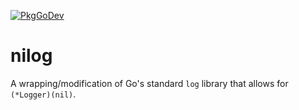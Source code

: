 [![PkgGoDev](https://pkg.go.dev/badge/github.com/superloach/nilog)](https://pkg.go.dev/github.com/superloach/nilog)

# nilog
A wrapping/modification of Go's standard `log` library that allows for `(*Logger)(nil)`.
